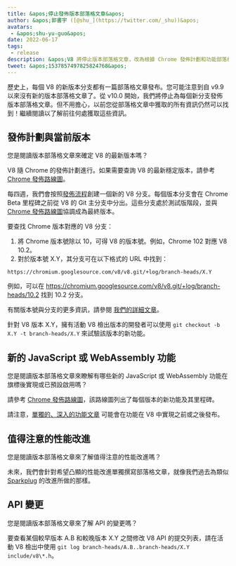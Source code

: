 ```yaml
---
title: &apos;停止發佈版本部落格文章&apos;
author: &apos;郭書宇 ([@shu_](https://twitter.com/_shu))&apos;
avatars:
 - &apos;shu-yu-guo&apos;
date: 2022-06-17
tags:
 - release
description: &apos;V8 將停止版本部落格文章，改為根據 Chrome 發佈計劃和功能部落格文章進行更新。&apos;
tweet: &apos;1537857497825824768&apos;
---
```


歷史上，每個 V8 的新版本分支都有一篇部落格文章發布。您可能注意到自 v9.9 以來沒有新的版本部落格文章了。從 v10.0 開始，我們將停止為每個新分支發佈版本部落格文章。但不用擔心，以前您從部落格文章中獲取的所有資訊仍然可以找到！繼續閱讀以了解前往何處獲取這些資訊。

<!--truncate-->
## 發佈計劃與當前版本

您是閱讀版本部落格文章來確定 V8 的最新版本嗎？

V8 隨 Chrome 的發佈計劃進行。如果需要查詢 V8 的最新穩定版本，請參考 [Chrome 發佈路線圖](https://chromestatus.com/roadmap)。

每四週，我們會按照[發佈流程](https://v8.dev/docs/release-process)創建一個新的 V8 分支。每個版本分支會在 Chrome Beta 里程碑之前從 V8 的 Git 主分支中分出。這些分支處於測試版階段，並與 [Chrome 發佈路線圖](https://chromestatus.com/roadmap)協調成為最終版本。

要查找 Chrome 版本對應的 V8 分支：

1. 將 Chrome 版本號除以 10，可得 V8 的版本號。例如，Chrome 102 對應 V8 10.2。
1. 對於版本號 X.Y，其分支可在以下格式的 URL 中找到：

```
https://chromium.googlesource.com/v8/v8.git/+log/branch-heads/X.Y
```

例如，可以在 https://chromium.googlesource.com/v8/v8.git/+log/branch-heads/10.2 找到 10.2 分支。

有關版本號與分支的更多資訊，請參閱 [我們的詳細文章](https://v8.dev/docs/version-numbers)。

針對 V8 版本 X.Y，擁有活動 V8 檢出版本的開發者可以使用 `git checkout -b X.Y -t branch-heads/X.Y` 來試驗該版本的新功能。

## 新的 JavaScript 或 WebAssembly 功能

您是閱讀版本部落格文章來瞭解有哪些新的 JavaScript 或 WebAssembly 功能在旗標後實現或已預設啟用嗎？

請參考 [Chrome 發佈路線圖](https://chromestatus.com/roadmap)，該路線圖列出了每個版本的新功能及其里程碑。

請注意，[單獨的、深入的功能文章](/features) 可能會在功能在 V8 中實現之前或之後發布。

## 值得注意的性能改進

您是閱讀版本部落格文章來了解值得注意的性能改進嗎？

未來，我們會針對希望凸顯的性能改進單獨撰寫部落格文章，就像我們過去為類似 [Sparkplug](https://v8.dev/blog/sparkplug) 的改進所做的那樣。

## API 變更

您是閱讀版本部落格文章來了解 API 的變更嗎？

要查看某個較早版本 A.B 和較晚版本 X.Y 之間修改 V8 API 的提交列表，請在活動 V8 檢出中使用 `git log branch-heads/A.B..branch-heads/X.Y include/v8\*.h`。
